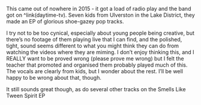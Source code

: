 This came out of nowhere in 2015 - it got a load of radio play and the band got on ^link(daytime-tv).  Seven kids from Ulverston in the Lake District, they made an EP of glorious shoe-gazey pop tracks.

I try not to be too cynical, especially about young people being creative, but there’s no footage of them playing live that I can find, and the polished, tight, sound seems different to what you might think they can do from watching the videos where they are miming. I don’t enjoy thinking this, and I REALLY want to be proved wrong (please prove me wrong) but I felt the teacher that promoted and organised them probably played much of this.  The vocals are clearly from kids, but I wonder about the rest. I’ll be well happy to be wrong about that, though.

It still sounds great though, as do several other tracks on the Smells Like Tween Spirit EP
